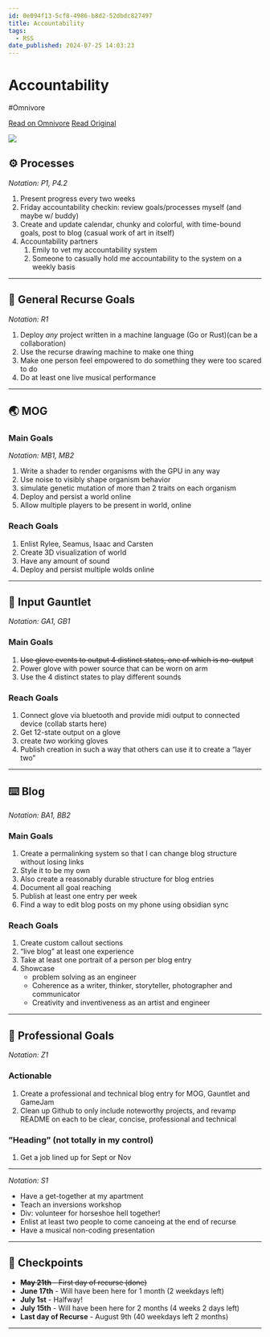 ```yaml
---
id: 0e094f13-5cf8-4986-b8d2-52dbdc827497
title: Accountability
tags:
  - RSS
date_published: 2024-07-25 14:03:23
---
```


# Accountability
#Omnivore

[Read on Omnivore](https://omnivore.app/me/accountability-190eb89755a)
[Read Original](https://elijer.github.io/garden/Recurse/Accountability)



![](https:&#x2F;&#x2F;proxy-prod.omnivore-image-cache.app&#x2F;0x0,shSN9zZ-ayLia53T14PNXryLsIhbrTkV4Fr7DbRQm4QQ&#x2F;https:&#x2F;&#x2F;elijer.github.io&#x2F;garden&#x2F;Recurse&#x2F;attachments&#x2F;IMG_0730-1.jpg)

## ⚙️ Processes

_Notation: P1, P4.2_

1. Present progress every two weeks
2. Friday accountability checkin: review goals&#x2F;processes myself (and maybe w&#x2F; buddy)
3. Create and update calendar, chunky and colorful, with time-bound goals, post to blog (casual work of art in itself)
4. Accountability partners  
   1. Emily to vet my accountability system  
   2. Someone to casually hold me accountability to the system on a weekly basis

---

## 🥅 General Recurse Goals

_Notation: R1_

1. Deploy _any_ project written in a machine language (Go or Rust)(can be a collaboration)
2. Use the recurse drawing machine to make one thing
3. Make one person feel empowered to do something they were too scared to do
4. Do at least one live musical performance

---

## 🌏 MOG

### Main Goals

_Notation: MB1, MB2_

1. Write a shader to render organisms with the GPU in any way
2. Use noise to visibly shape organism behavior
3. simulate genetic mutation of more than 2 traits on each organism
4. Deploy and persist a world online
5. Allow multiple players to be present in world, online

### Reach Goals

1. Enlist Rylee, Seamus, Isaac and Carsten
2. Create 3D visualization of world
3. Have any amount of sound
4. Deploy and persist multiple wolds online

---

## 🧤 Input Gauntlet

_Notation: GA1, GB1_

### Main Goals

1. ~~Use glove events to output 4 distinct states, one of which is no-output~~
2. Power glove with power source that can be worn on arm
3. Use the 4 distinct states to play different sounds

### Reach Goals

1. Connect glove via bluetooth and provide midi output to connected device (collab starts here)
2. Get 12-state output on a glove
3. create _two_ working gloves
4. Publish creation in such a way that others can use it to create a “layer two”

---

## ⌨️ Blog

_Notation: BA1, BB2_

### Main Goals

1. Create a permalinking system so that I can change blog structure without losing links
2. Style it to be my own
3. Also create a reasonably durable structure for blog entries
4. Document all goal reaching
5. Publish at least one entry per week
6. Find a way to edit blog posts on my phone using obsidian sync

### Reach Goals

1. Create custom callout sections
2. “live blog” at least one experience
3. Take at least one portrait of a person per blog entry
4. Showcase  
   * problem solving as an engineer  
   * Coherence as a writer, thinker, storyteller, photographer and communicator  
   * Creativity and inventiveness as an artist and engineer

---

## 👔 Professional Goals

_Notation: Z1_

### Actionable

1. Create a professional and technical blog entry for MOG, Gauntlet and GameJam
2. Clean up Github to only include noteworthy projects, and revamp README on each to be clear, concise, professional and technical

### ”Heading” (not totally in my control)

1. Get a job lined up for Sept or Nov

---

_Notation: S1_

* Have a get-together at my apartment
* Teach an inversions workshop
* Div: volunteer for horseshoe hell together!
* Enlist at least two people to come canoeing at the end of recurse
* Have a musical non-coding presentation

---

## 📍 Checkpoints

* ~~**May 21th** \- First day of recurse (done)~~
* **June 17th** \- Will have been here for 1 month (2 weekdays left)
* **July 1st** \- Halfway!
* **July 15th** \- Will have been here for 2 months (4 weeks 2 days left)
* **Last day of Recurse** \- August 9th (40 weekdays left 2 months)

---